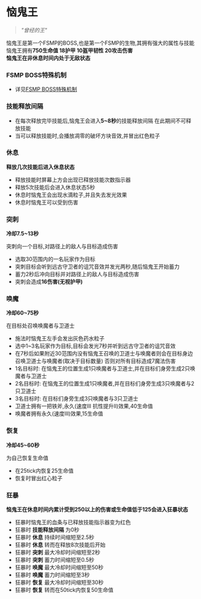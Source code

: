 恼鬼王
=

> _"曾经的王"_

恼鬼王是第一个FSMP的BOSS,也是第一个FSMP的生物,其拥有强大的属性与技能<br>
恼鬼王拥有<b>750生命值 18护甲 10盔甲韧性 20攻击伤害</b><br>
<b>恼鬼王在非休息时间内处于无敌状态</b>

### FSMP BOSS特殊机制
- 详见<a href="../boss_ai">FSMP BOSS特殊机制</a>


### 技能释放间隔
- 在每次释放完毕技能后,恼鬼王会进入<b>5~8秒</b>的技能释放间隔 在此期间不可释放技能
- 当可以释放技能时,会播放凋零的破坏方块音效,并冒出红色粒子

### 休息
<b>释放几次技能后进入休息状态</b>

- 释放技能时屏幕上方会出现已释放技能次数指示器
- 释放5次技能后会进入休息状态5秒
- 休息时恼鬼王会出现水滴粒子,并且失去发光效果
- 休息时恼鬼王可以受到伤害

### 突刺
<b>冷却7.5~13秒</b>

突刺向一个目标,对路径上的敌人与目标造成伤害

- 选取30范围内的一名玩家作为目标
- 突刺目标会听到远古守卫者的诅咒音效并发光两秒,随后恼鬼王开始蓄力
- 蓄力2秒后冲向目标并对路径上的敌人与目标造成伤害
- 突刺会造成<b>16伤害(无视护甲)</b>
### 唤魔
<b>冷却60~75秒</b>

在目标处召唤唤魔者与卫道士

- 施法时恼鬼王左手会发出灰色药水粒子
- 选中1~3名玩家作为目标,目标会发光7秒并听到远古守卫者的诅咒音效
- 在7秒后如果附近30范围内没有恼鬼王召唤的卫道士与唤魔者则会在目标身边召唤卫道士与唤魔者(取决于目标数量) 否则对所有目标造成7魔法伤害
- 1名目标时: 在恼鬼王的位置生成1只唤魔者与卫道士,并在目标们身旁生成2只唤魔者与卫道士
- 2名目标时: 在恼鬼王的位置生成1只唤魔者,并在目标们身旁生成3只唤魔者与2只卫道士
- 3名目标时: 在目标们身旁生成3只唤魔者与3只卫道士
- 卫道士拥有一把铁斧,永久(速度III 抗性提升II)效果,40生命值
- 唤魔者拥有永久(速度III)效果,15生命值

### 恢复
<b>冷却45~60秒</b>

为自己恢复生命值

- 在25tick内恢复25生命值
- 恢复时冒出红心粒子

### 狂暴
<b>恼鬼王在休息时间内累计受到250以上的伤害或生命值低于125会进入狂暴状态</b>

- 狂暴时恼鬼王的血条与已释放技能指示器变为红色
- 狂暴时 <b>技能释放间隔</b> 为0秒
- 狂暴时 <b>休息</b> 持续时间缩短至2.5秒
- 狂暴时 <b>休息</b> 转而在释放8次技能后开始
- 狂暴时 <b>突刺</b> 最大冷却时间缩短至2秒
- 狂暴时 <b>突刺</b> 蓄力时间缩短至0.5秒
- 狂暴时 <b>唤魔</b> 最大冷却时间缩短至50秒
- 狂暴时 <b>唤魔</b> 蓄力时间缩短至3秒
- 狂暴时 <b>恢复</b> 最大冷却时间缩短至30秒
- 狂暴时 <b>恢复</b> 转而在50tick内恢复50生命值